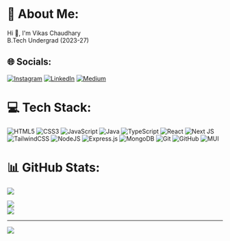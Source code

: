 # 💫 About Me:
Hi 👋, I'm Vikas Chaudhary<br>B.Tech Undergrad (2023-27)<br>


## 🌐 Socials:
[![Instagram](https://img.shields.io/badge/Instagram-%23E4405F.svg?logo=Instagram&logoColor=white)](https://instagram.com/_vikaschaudhary_.45) 
[![LinkedIn](https://img.shields.io/badge/LinkedIn-%230077B5.svg?logo=linkedin&logoColor=white)](https://www.linkedin.com/in/vikas-chaudhary28/) [![Medium](https://img.shields.io/badge/Medium-12100E?logo=medium&logoColor=white)](https://medium.com/@vikasch2802) 

# 💻 Tech Stack:
 ![HTML5](https://img.shields.io/badge/html5-%23E34F26.svg?style=for-the-badge&logo=html5&logoColor=white) 
 ![CSS3](https://img.shields.io/badge/css3-%231572B6.svg?style=for-the-badge&logo=css3&logoColor=white)
 ![JavaScript](https://img.shields.io/badge/javascript-%23323330.svg?style=for-the-badge&logo=javascript&logoColor=%23F7DF1E)
  ![Java](https://img.shields.io/badge/java-%23ED8B00.svg?style=for-the-badge&logo=openjdk&logoColor=white) 
 ![TypeScript](https://img.shields.io/badge/typescript-%23007ACC.svg?style=for-the-badge&logo=typescript&logoColor=white) 
 ![React](https://img.shields.io/badge/react-%2320232a.svg?style=for-the-badge&logo=react&logoColor=%2361DAFB) 
 ![Next JS](https://img.shields.io/badge/Next-black?style=for-the-badge&logo=next.js&logoColor=white) 
 ![TailwindCSS](https://img.shields.io/badge/tailwindcss-%2338B2AC.svg?style=for-the-badge&logo=tailwind-css&logoColor=white)
 ![NodeJS](https://img.shields.io/badge/node.js-6DA55F?style=for-the-badge&logo=node.js&logoColor=white) 
 ![Express.js](https://img.shields.io/badge/express.js-%23404d59.svg?style=for-the-badge&logo=express&logoColor=%2361DAFB) 
 ![MongoDB](https://img.shields.io/badge/MongoDB-%234ea94b.svg?style=for-the-badge&logo=mongodb&logoColor=white) 
 ![Git](https://img.shields.io/badge/git-%23F05033.svg?style=for-the-badge&logo=git&logoColor=white) 
 ![GitHub](https://img.shields.io/badge/github-%23121011.svg?style=for-the-badge&logo=github&logoColor=white) 
 ![MUI](https://img.shields.io/badge/MUI-%230081CB.svg?style=for-the-badge&logo=mui&logoColor=white)
 
# 📊 GitHub Stats:
<!-- ![](https://github-readme-stats.vercel.app/api?username=vikas-chaudhary-2802&theme=tokyonight&hide_border=false&include_all_commits=true&count_private=false)<br/> -->
![](https://github-readme-stats.vercel.app/api?username=vikas-chaudhary-2802&theme=dark&hide_border=false&include_all_commits=false&count_private=false)<br/>

![](https://github-readme-streak-stats.herokuapp.com/?user=vikas-chaudhary-2802&theme=tokyonight&hide_border=false)<br/>
![](https://github-readme-stats.vercel.app/api/top-langs/?username=vikas-chaudhary-2802&theme=tokyonight&hide_border=false&include_all_commits=true&count_private=false&layout=compact)

---
[![](https://visitcount.itsvg.in/api?id=vikas-chaudhary-2802&icon=0&color=0)](https://visitcount.itsvg.in)

<!-- Proudly created with GPRM ( https://gprm.itsvg.in ) -->
